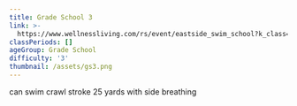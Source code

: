 ```yaml
---
title: Grade School 3
link: >-
  https://www.wellnessliving.com/rs/event/eastside_swim_school?k_class=139403&k_class_tab=10911
classPeriods: []
ageGroup: Grade School
difficulty: '3'
thumbnail: /assets/gs3.png
---
```

can swim crawl stroke 25 yards with side breathing

